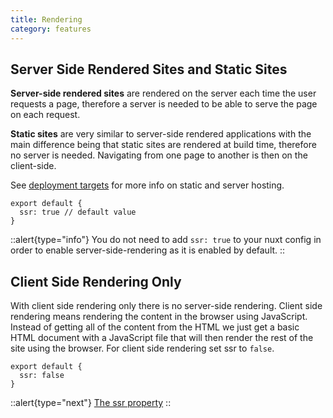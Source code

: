 ```yaml
---
title: Rendering
category: features
---
```


## Server Side Rendered Sites and Static Sites

**Server-side rendered sites** are rendered on the server each time the user requests a page, therefore a server is needed to be able to serve the page on each request.

**Static sites** are very similar to server-side rendered applications with the main difference being that static sites are rendered at build time, therefore no server is needed. Navigating from one page to another is then on the client-side.

See [deployment targets](/docs/features/deployment-targets) for more info on static and server hosting.

```js{}[nuxt.config.js]
export default {
  ssr: true // default value
}
```

::alert{type="info"}
You do not need to add `ssr: true` to your nuxt config in order to enable server-side-rendering as it is enabled by default.
::

## Client Side Rendering Only

With client side rendering only there is no server-side rendering. Client side rendering means rendering the content in the browser using JavaScript. Instead of getting all of the content from the HTML we just get a basic HTML document with a JavaScript file that will then render the rest of the site using the browser. For client side rendering set ssr to `false`.

```js{}[nuxt.config.js]
export default {
  ssr: false
}
```

::alert{type="next"}
[The ssr property](/docs/configuration-glossary/configuration-ssr)
::
